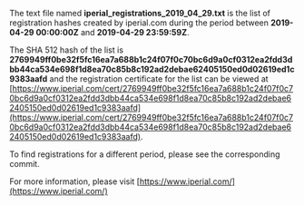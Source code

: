 The text file named **iperial_registrations_2019_04_29.txt** is the list of registration hashes created by iperial.com during the period between **2019-04-29 00:00:00Z** and **2019-04-29 23:59:59Z**.

The SHA 512 hash of the list is **2769949ff0be32f5fc16ea7a688b1c24f07f0c70bc6d9a0cf0312ea2fdd3dbb44ca534e698f1d8ea70c85b8c192ad2debae62405150ed0d02619ed1c9383aafd** and the registration certificate for the list can be viewed at [https://www.iperial.com/cert/2769949ff0be32f5fc16ea7a688b1c24f07f0c70bc6d9a0cf0312ea2fdd3dbb44ca534e698f1d8ea70c85b8c192ad2debae62405150ed0d02619ed1c9383aafd](https://www.iperial.com/cert/2769949ff0be32f5fc16ea7a688b1c24f07f0c70bc6d9a0cf0312ea2fdd3dbb44ca534e698f1d8ea70c85b8c192ad2debae62405150ed0d02619ed1c9383aafd).

To find registrations for a different period, please see the corresponding commit.

For more information, please visit [https://www.iperial.com/](https://www.iperial.com/)
